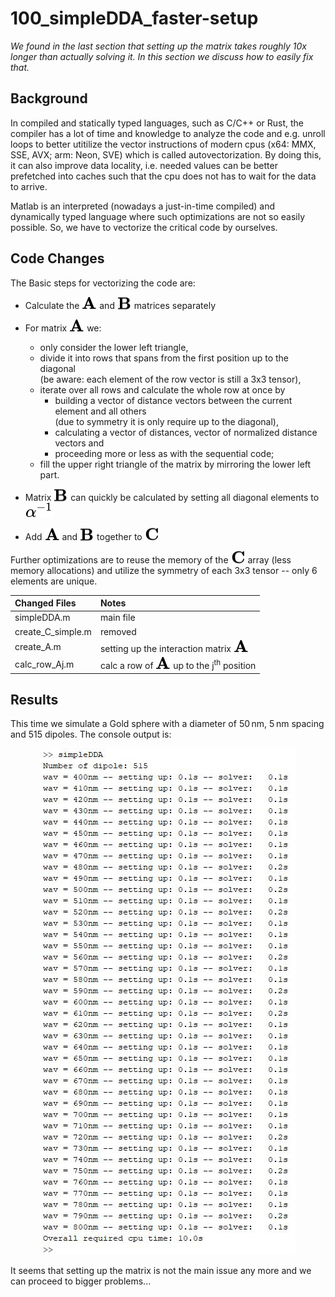 # 100_simpleDDA_faster-setup

*We found in the last section that setting up the matrix takes roughly 10x longer than actually solving it. In this section we discuss how to easily fix that.*

## Background

In compiled and statically typed languages, such as C/C++ or Rust, the compiler has a lot of time and knowledge to analyze the code and e.g. unroll loops to better utitilize the vector instructions of modern cpus (x64: MMX, SSE, AVX; arm: Neon, SVE) which is called autovectorization. By doing this, it can also improve data locality, i.e. needed values can be better prefetched into caches such that the cpu does not has to wait for the data to arrive.

Matlab is an interpreted (nowadays a just-in-time compiled) and dynamically typed language where such optimizations are not so easily possible. So, we have to vectorize the critical code by ourselves.

## Code Changes

The Basic steps for vectorizing the code are:
* Calculate the <!-- $\mathbf{A}$ --> <img style="transform: translateY(0.0em);" src="..\003_media\g6hoF3MfXJ.svg"> and <!-- $\mathbf{B}$ --> <img style="transform: translateY(0.05em);" src="..\003_media\GYtED7qkN1.svg"> matrices separately 

* For matrix <!-- $\mathbf{A}$ --> <img style="transform: translateY(0.0em);" src="..\003_media\g6hoF3MfXJ.svg"> we:
    * only consider the lower left triangle,
    * divide it into rows that spans from the first position up to the diagonal  
      (be aware: each element of the row vector is still a 3x3 tensor),
    * iterate over all rows and calculate the whole row at once by
        * building a vector of distance vectors between the current element and all others  
          (due to symmetry it is only require up to the diagonal),
        * calculating a vector of distances, vector of normalized distance vectors and
        * proceeding more or less as with the sequential code;  
    * fill the upper right triangle of the matrix by mirroring the lower left part. 


* Matrix <!-- $\mathbf{B}$ --> <img style="transform: translateY(0.05em);" src="..\003_media\GYtED7qkN1.svg"> can quickly be calculated by setting all diagonal elements to <!-- $\alpha^{-1}$ --> <img style="transform: translateY(0.0em);" src="..\003_media\IuvjKmSwvX.svg">
* Add <!-- $\mathbf{A}$ --> <img style="transform: translateY(0.0em);" src="..\003_media\g6hoF3MfXJ.svg"> and <!-- $\mathbf{B}$ --> <img style="transform: translateY(0.05em);" src="..\003_media\GYtED7qkN1.svg"> together to <!-- $\mathbf{C}$ --> <img style="transform: translateY(0.05em);" src="..\003_media\k3DdFIe8PY.svg">

Further optimizations are to reuse the memory of the <!-- $\mathbf{C}$ --> <img style="transform: translateY(0.05em);" src="..\003_media\k3DdFIe8PY.svg"> array (less memory allocations) and utilize the symmetry of each 3x3 tensor -- only 6 elements are unique. 

Changed Files       | Notes
:-----              |:--------
simpleDDA.m         | main file
create_C_simple.m   | removed
create_A.m          | setting up the interaction matrix <!-- $\mathbf{A}$ --> <img style="transform: translateY(0.0em);" src="..\003_media\g6hoF3MfXJ.svg">
calc_row_Aj.m       | calc a row of <!-- $\mathbf{A}$ --> <img style="transform: translateY(0.0em);" src="..\003_media\g6hoF3MfXJ.svg"> up to the j<sup>th</sup> position

## Results

This time we simulate a Gold sphere with a diameter of 50&thinsp;nm, 5&thinsp;nm spacing and 515 dipoles. The console output is:

<div align="center"><img src="/003_media/sphere_timing.jpg" alt="Results for the 50x40x30 rectangular"></div>

It seems that setting up the matrix is not the main issue any more and we can proceed to bigger problems...